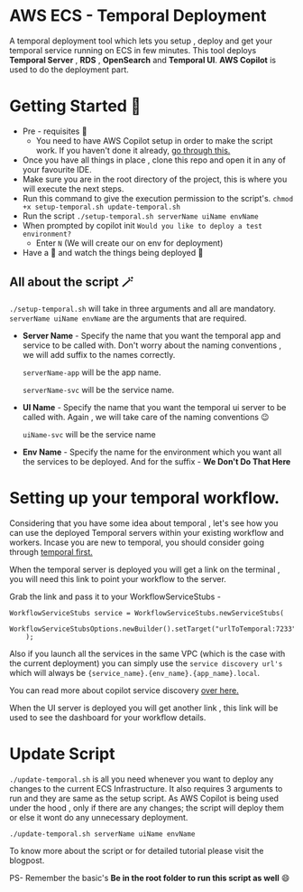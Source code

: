 # AWS ECS - Temporal Deployment

A temporal deployment tool which lets you setup , deploy and get your temporal service running on ECS in few minutes. This tool deploys **Temporal Server** , **RDS** , **OpenSearch** and **Temporal UI**. **AWS Copilot** is used to do the deployment part.


# Getting Started 📌

- Pre - requisites :memo:
    - You need to have AWS Copilot setup in order to make the script work. If you haven't done it already, [go through this.](https://aws.github.io/copilot-cli/docs/getting-started/install/)
- Once you have all things in place , clone this repo and open it in any of your favourite IDE.
- Make sure you are in the root directory of the project, this is where you will execute the next steps.
- Run this command to give the execution permission to the script's.
  `chmod +x setup-temporal.sh update-temporal.sh`
- Run the script `./setup-temporal.sh serverName uiName envName`
- When prompted by copilot init
  `Would you like to deploy a test environment?`
    - Enter `N` (We will create our on env for deployment)
- Have a :popcorn: and watch the things being deployed :rocket:

## All about the script :magic_wand:

`./setup-temporal.sh` will take in three arguments and all are mandatory.
`serverName uiName envName` are the arguments that are required.

- **Server Name** - Specify the name that you want the temporal app and service to be called with. Don't worry about the naming conventions , we will add suffix to the names correctly.

  `serverName-app` will be the app name.

  `serverName-svc` will be the service name.

- **UI Name** -  Specify the name that you want the temporal ui server to be called with. Again , we will take care of the naming conventions :wink:

  `uiName-svc` will be the service name

- **Env Name** - Specify the name for the environment which you want all the services to be deployed. And for the suffix - **We Don't Do That Here**
# Setting up your temporal workflow.
Considering that you have some idea about temporal , let's see how you can use the deployed Temporal servers within your existing workflow and workers.
Incase you are new to temporal, you should consider going through [temporal first.](https://temporal.io/)

When the temporal server is deployed you will get a link on the terminal , you will need this link to point your workflow to the server.

Grab the link and pass it to your WorkflowServiceStubs -

    WorkflowServiceStubs service = WorkflowServiceStubs.newServiceStubs(  
        WorkflowServiceStubsOptions.newBuilder().setTarget("urlToTemporal:7233").build()  
        );
Also if you launch all the services in the same VPC (which is the case with the current deployment) you can simply use the `service discovery url's`  which will always be `{service_name}.{env_name}.{app_name}.local`.

You can read more about copilot service discovery [over here.](https://aws.github.io/copilot-cli/docs/developing/service-discovery/)

When the UI server is deployed you will get another link ,  this link will be used to see the dashboard for your workflow details.

# Update Script
`./update-temporal.sh` is all you need whenever you want to deploy any changes to the current ECS Infrastructure.
It also requires 3 arguments to run and they are same as the setup script.
As AWS Copilot is being used under the hood , only if there are any changes; the script will deploy them or else it wont do any unnecessary deployment.

`./update-temporal.sh serverName uiName envName`

To know more about the script or for detailed tutorial please visit the blogpost.

PS- Remember the basic's **Be in the root folder to run this script as well** :smile: